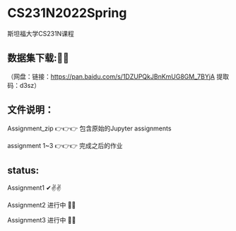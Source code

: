 # CS231N2022Spring
斯坦福大学CS231N课程


## 数据集下载:🤳🏾

（网盘：链接：https://pan.baidu.com/s/1DZUPQkJBnKmUG8GM_7BYjA 提取码：d3sz）


## 文件说明：

Assignment_zip 👉👉👉 包含原始的Jupyter assignments

assignment 1~3 👉👉👉 完成之后的作业
 

## status:

Assignment1 ✔✌✌

Assignment2 进行中 🚶🚶

Assignment3 进行中 🚶🚶
